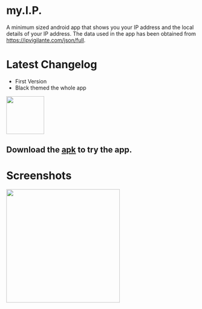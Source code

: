# my.I.P.
A minimum sized android app that shows you your IP address and the local details of your IP address. The data used in the app has been obtained from https://ipvigilante.com/json/full.


# Latest Changelog
- First Version
- Black themed the whole app

<img src="https://github.com/visnkmr/my.I.P./blob/master/ip.png" width="100">

## Download the [apk](https://github.com/visnkmr/my.I.P./raw/master/myIP.apk) to try the app.

# Screenshots
<img src="https://github.com/visnkmr/my.I.P./blob/master/photo_2017-07-30_23-35-43.jpg" width="300">

